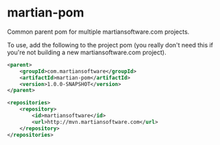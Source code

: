 # martian-pom

Common parent pom for multiple martiansoftware.com projects.

To use, add the following to the project pom (you really don't need this if you're not building a new martiansoftware.com project).

```xml
<parent>
    <groupId>com.martiansoftware</groupId>
    <artifactId>martian-pom</artifactId>
    <version>1.0.0-SNAPSHOT</version>       
</parent>

<repositories>
    <repository>
        <id>martiansoftware</id>
        <url>http://mvn.martiansoftware.com</url>
    </repository>
</repositories> 
```

